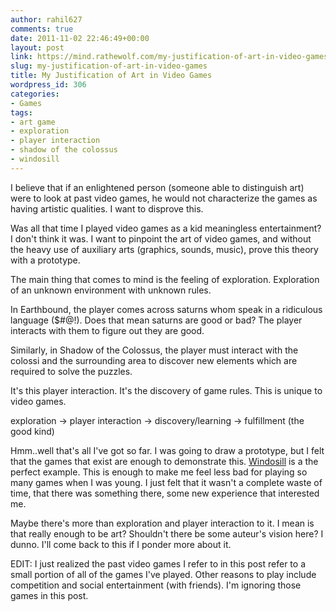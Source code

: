 ```yaml
---
author: rahil627
comments: true
date: 2011-11-02 22:46:49+00:00
layout: post
link: https://mind.rathewolf.com/my-justification-of-art-in-video-games/
slug: my-justification-of-art-in-video-games
title: My Justification of Art in Video Games
wordpress_id: 306
categories:
- Games
tags:
- art game
- exploration
- player interaction
- shadow of the colossus
- windosill
---
```


I believe that if an enlightened person (someone able to distinguish art) were to look at past video games, he would not characterize the games as having artistic qualities. I want to disprove this.

Was all that time I played video games as a kid meaningless entertainment? I don't think it was. I want to pinpoint the art of video games, and without the heavy use of auxiliary arts (graphics, sounds, music), prove this theory with a prototype.

The main thing that comes to mind is the feeling of exploration. Exploration of an unknown environment with unknown rules.

In Earthbound, the player comes across saturns whom speak in a ridiculous language ($#@!). Does that mean saturns are good or bad? The player interacts with them to figure out they are good. 

Similarly, in Shadow of the Colossus, the player must interact with the colossi and the surrounding area to discover new elements which are required to solve the puzzles. 

It's this player interaction. It's the discovery of game rules. This is unique to video games.

exploration -> player interaction -> discovery/learning -> fulfillment (the good kind)

Hmm..well that's all I've got so far. I was going to draw a prototype, but I felt that the games that exist are enough to demonstrate this. [Windosill](http://windosill.com/) is a the perfect example. This is enough to make me feel less bad for playing so many games when I was young. I just felt that it wasn't a complete waste of time, that there was something there, some new experience that interested me.

Maybe there's more than exploration and player interaction to it. I mean is that really enough to be art? Shouldn't there be some auteur's vision here? I dunno. I'll come back to this if I ponder more about it.

EDIT:
I just realized the past video games I refer to in this post refer to a small portion of all of the games I've played. Other reasons to play include competition and social entertainment (with friends). I'm ignoring those games in this post.
